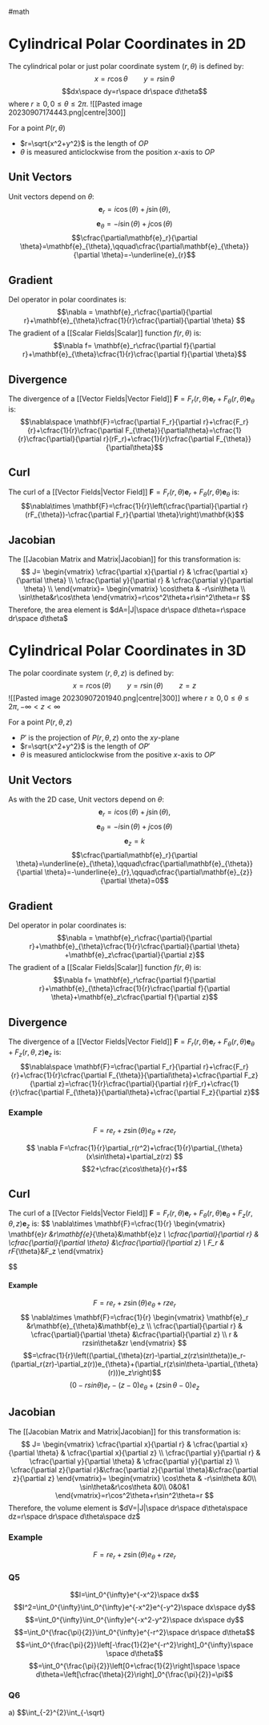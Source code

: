 #math
# Cylindrical Polar Coordinates in 2D
The cylindrical polar or just polar coordinate system $(r,\theta)$ is defined by:
$$x=r\cos\theta\qquad y=r\sin\theta$$
$$dx\space dy=r\space dr\space d\theta$$
where $r\geq0,0\leq \theta \leq 2\pi$. 
![[Pasted image 20230907174443.png|centre|300]]

For a point $P(r,\theta)$ 
- $r=\sqrt{x^2+y^2}$ is the length of $OP$ 
- $\theta$ is measured anticlockwise from the position $x$-axis to $OP$ 
## Unit Vectors
Unit vectors depend on $\theta$: 
$$\mathbf{e}_r=i\cos(\theta)+j\sin(\theta),$$
$$\mathbf{e}_{\theta}=-i\sin(\theta)+j\cos(\theta)$$
$$\cfrac{\partial\mathbf{e}_r}{\partial \theta}=\mathbf{e}_{\theta},\qquad\cfrac{\partial\mathbf{e}_{\theta}}{\partial \theta}=-\underline{e}_{r}$$
## Gradient
Del operator in polar coordinates is:
$$\nabla = \mathbf{e}_r\cfrac{\partial}{\partial r}+\mathbf{e}_{\theta}\cfrac{1}{r}\cfrac{\partial}{\partial \theta} $$
The gradient of a [[Scalar Fields|Scalar]] function $f(r,\theta)$ is:
$$\nabla f= \mathbf{e}_r\cfrac{\partial f}{\partial r}+\mathbf{e}_{\theta}\cfrac{1}{r}\cfrac{\partial f}{\partial \theta}$$
## Divergence
The divergence of a [[Vector Fields|Vector Field]] $\mathbf{F}=F_r(r,\theta)\mathbf{e}_r+F_{\theta}(r,\theta)\mathbf{e}_{\theta}$ is:
$$\nabla\space \mathbf{F}=\cfrac{\partial F_r}{\partial r}+\cfrac{F_r}{r}+\cfrac{1}{r}\cfrac{\partial F_{\theta}}{\partial\theta}=\cfrac{1}{r}\cfrac{\partial}{\partial r}(rF_r)+\cfrac{1}{r}\cfrac{\partial F_{\theta}}{\partial\theta}$$
## Curl
The curl of a [[Vector Fields|Vector Field]] $\mathbf{F}=F_r(r,\theta)\mathbf{e}_r+F_{\theta}(r,\theta)\mathbf{e}_{\theta}$ is:
$$\nabla\times \mathbf{F}=\cfrac{1}{r}\left(\cfrac{\partial}{\partial r}(rF_{\theta})-\cfrac{\partial F_r}{\partial \theta}\right)\mathbf{k}$$
## Jacobian
The [[Jacobian Matrix and Matrix|Jacobian]] for this transformation is:
$$
J=
\begin{vmatrix}
\cfrac{\partial x}{\partial r} & \cfrac{\partial x}{\partial \theta} \\
\cfrac{\partial y}{\partial r} & \cfrac{\partial y}{\partial \theta} \\
\end{vmatrix}=
\begin{vmatrix}
\cos\theta & -r\sin\theta \\
\sin\theta&r\cos\theta
\end{vmatrix}=r\cos^2\theta+r\sin^2\theta=r
$$
Therefore, the area element is $dA=|J|\space dr\space d\theta=r\space dr\space d\theta$  
# Cylindrical Polar Coordinates in 3D
The polar coordinate system $(r,\theta,z)$ is defined by:
$$x=r\cos(\theta)\qquad y=r\sin(\theta)\qquad z=z$$
![[Pasted image 20230907201940.png|centre|300]]
where $r\geq 0,0\leq\theta\leq 2\pi, -\infty<z<\infty$ 

For a point $P(r,\theta,z)$ 
- $P'$ is the projection of $P(r,\theta,z)$ onto the $xy$-plane
- $r=\sqrt{x^2+y^2}$ is the length of $OP'$ 
- $\theta$ is measured anticlockwise from the positive $x$-axis to $OP'$
## Unit Vectors
As with the 2D case, Unit vectors depend on $\theta$: 
$$\mathbf{e}_r=i\cos(\theta)+j\sin(\theta),$$
$$\mathbf{e}_{\theta}=-i\sin(\theta)+j\cos(\theta)$$
$$\mathbf{e}_z=k
$$$$\cfrac{\partial\mathbf{e}_r}{\partial \theta}=\underline{e}_{\theta},\qquad\cfrac{\partial\mathbf{e}_{\theta}}{\partial \theta}=-\underline{e}_{r},\qquad\cfrac{\partial\mathbf{e}_{z}}{\partial \theta}=0$$
## Gradient
Del operator in polar coordinates is:
$$\nabla = \mathbf{e}_r\cfrac{\partial}{\partial r}+\mathbf{e}_{\theta}\cfrac{1}{r}\cfrac{\partial}{\partial \theta} +\mathbf{e}_z\cfrac{\partial}{\partial z}$$
The gradient of a [[Scalar Fields|Scalar]] function $f(r,\theta)$ is:
$$\nabla f= \mathbf{e}_r\cfrac{\partial f}{\partial r}+\mathbf{e}_{\theta}\cfrac{1}{r}\cfrac{\partial f}{\partial \theta}+\mathbf{e}_z\cfrac{\partial f}{\partial z}$$
## Divergence
The divergence of a [[Vector Fields|Vector Field]] $\mathbf{F}=F_r(r,\theta)\mathbf{e}_r+F_{\theta}(r,\theta)\mathbf{e}_{\theta}+F_z(r,\theta,z)\mathbf{e}_z$ is:
$$\nabla\space \mathbf{F}=\cfrac{\partial F_r}{\partial r}+\cfrac{F_r}{r}+\cfrac{1}{r}\cfrac{\partial F_{\theta}}{\partial\theta}+\cfrac{\partial F_z}{\partial z}=\cfrac{1}{r}\cfrac{\partial}{\partial r}(rF_r)+\cfrac{1}{r}\cfrac{\partial F_{\theta}}{\partial\theta}+\cfrac{\partial F_z}{\partial z}$$
### Example
$$F=re_r+z\sin(\theta)e_{\theta}+rze_r$$

$$
\nabla F=\cfrac{1}{r}\partial_r(r^2)+\cfrac{1}{r}\partial_{\theta}(x\sin\theta)+\partial_z(rz)
$$
$$2+\cfrac{z\cos\theta}{r}+r$$


## Curl
The curl of a [[Vector Fields|Vector Field]] $\mathbf{F}=F_r(r,\theta)\mathbf{e}_r+F_{\theta}(r,\theta)\mathbf{e}_{\theta}+F_z(r,\theta,z)\mathbf{e}_z$ is:
$$
\nabla\times \mathbf{F}=\cfrac{1}{r}
\begin{vmatrix}
\mathbf{e}_r &r\mathbf{e}_{\theta}&\mathbf{e}_z \\
\cfrac{\partial}{\partial r} & \cfrac{\partial}{\partial \theta} &\cfrac{\partial}{\partial z} \\
F_r & rF_{\theta}&F_z
\end{vmatrix}

$$
#### Example
$$F=re_r+z\sin(\theta)e_{\theta}+rze_r$$
$$
\nabla\times \mathbf{F}=\cfrac{1}{r}
\begin{vmatrix}
\mathbf{e}_r &r\mathbf{e}_{\theta}&\mathbf{e}_z \\
\cfrac{\partial}{\partial r} & \cfrac{\partial}{\partial \theta} &\cfrac{\partial}{\partial z} \\
r & rzsin\theta&zr
\end{vmatrix}
$$
$$=\cfrac{1}{r}\left((\partial_{\theta}(zr)-\partial_z(rz\sin\theta))e_r-(\partial_r(zr)-\partial_z(r))e_{\theta}+(\partial_r(z\sin\theta-\partial_{\theta}(r)))e_z\right)$$
$$(0-rsin\theta)e_r-(z-0)e_{\theta}+(z\sin\theta-0)e_z$$

## Jacobian
The [[Jacobian Matrix and Matrix|Jacobian]] for this transformation is:
$$
J=
\begin{vmatrix}
\cfrac{\partial x}{\partial r} & \cfrac{\partial x}{\partial \theta} & \cfrac{\partial x}{\partial z} \\
\cfrac{\partial y}{\partial r} & \cfrac{\partial y}{\partial \theta} & \cfrac{\partial y}{\partial z} \\
\cfrac{\partial z}{\partial r}&\cfrac{\partial z}{\partial \theta}&\cfrac{\partial z}{\partial z}
\end{vmatrix}=
\begin{vmatrix}
\cos\theta & -r\sin\theta &0\\
\sin\theta&r\cos\theta &0\\
0&0&1
\end{vmatrix}=r\cos^2\theta+r\sin^2\theta=r
$$
Therefore, the volume element is $dV=|J|\space dr\space d\theta\space dz=r\space dr\space d\theta\space dz$  
### Example
$$F=re_r+z\sin(\theta)e_{\theta}+rze_r$$



### Q5
$$I=\int_0^{\infty}e^{-x^2}\space dx$$
$$I^2=\int_0^{\infty}\int_0^{\infty}e^{-x^2}e^{-y^2}\space dx\space dy$$
$$=\int_0^{\infty}\int_0^{\infty}e^{-x^2-y^2}\space dx\space dy$$
$$=\int_0^{\frac{\pi}{2}}\int_0^{\infty}e^{-r^2}\space dr\space d\theta$$
$$=\int_0^{\frac{\pi}{2}}\left[-\frac{1}{2}e^{-r^2}\right]_0^{\infty}\space \space d\theta$$
$$=\int_0^{\frac{\pi}{2}}\left[0+\cfrac{1}{2}\right]\space \space d\theta=\left[\cfrac{\theta}{2}\right]_0^{\frac{\pi}{2}}=\pi$$
### Q6
a)
$$\int_{-2}^{2}\int_{-\sqrt}